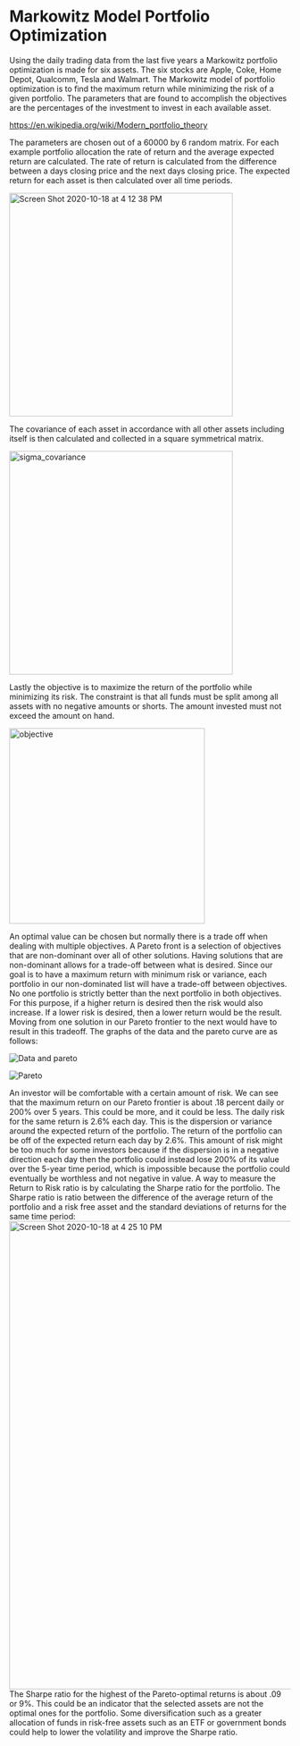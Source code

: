 # Markowitz Model Portfolio Optimization

  Using the daily trading data from the last five years a Markowitz portfolio optimization is made for six assets.  The six stocks are Apple, Coke, Home Depot, Qualcomm, Tesla and Walmart.  The Markowitz model of portfolio optimization is to find the maximum return while minimizing the risk of a given portfolio.  The parameters that are found to accomplish the objectives are the percentages of the investment to invest in each available asset.  
   
https://en.wikipedia.org/wiki/Modern_portfolio_theory
   
The parameters are chosen out of a 60000 by 6 random matrix.  For each example portfolio allocation the rate of return and the average expected return are calculated.  The rate of return is calculated from the difference between a days closing price and the next days closing price.  The expected return for each asset is then calculated over all time periods.

<img width="400" alt="Screen Shot 2020-10-18 at 4 12 38 PM" src="https://user-images.githubusercontent.com/58529391/96388287-cbdf3b00-115c-11eb-934b-9e5327fe37a0.png">

The covariance of each asset in accordance with all other assets including itself is then calculated and collected in a square symmetrical matrix.

<img width="400" alt="sigma_covariance" src="https://user-images.githubusercontent.com/58529391/96387476-0c3bba80-1157-11eb-8fa6-c277cdbbdde7.png">

Lastly the objective is to maximize the return of the portfolio while minimizing its risk.  The constraint is that all funds must be split among all assets with no negative amounts or shorts.  The amount invested must not exceed the amount on hand.  

<img width="350" alt="objective" src="https://user-images.githubusercontent.com/58529391/96387442-cc74d300-1156-11eb-9675-eb64dd9b74a2.png">

An optimal value can be chosen but normally there is a trade off when dealing with multiple objectives.  A Pareto front is a selection of objectives that are non-dominant over all of other solutions.  Having solutions that are non-dominant allows for a trade-off between what is desired.  Since our goal is to have a maximum return with minimum risk or variance, each portfolio in our non-dominated list will have a trade-off between objectives.  No one portfolio is strictly better than the
next portfolio in both objectives.  For this purpose, if a higher return is desired then the risk would also increase.  If a lower risk is desired, then a lower return would be the result.  Moving from one solution in our Pareto frontier to the next would have to result in this tradeoff. The graphs of the data and the pareto curve are as follows:

![Data and pareto](https://user-images.githubusercontent.com/58529391/95814311-efbefe80-0cce-11eb-9406-fcdd67405d23.png)

![Pareto](https://user-images.githubusercontent.com/58529391/95814331-f9486680-0cce-11eb-99d4-31254598160a.png)

  An investor will be comfortable with a certain amount of risk.  We can see that the maximum return on our Pareto frontier is about .18 percent daily or 200% over 5 years.  This could be more, and it could be less.  The daily risk for the same return is 2.6% each day.  This is the dispersion or variance around the expected return of the portfolio.  The return of the portfolio can be off of the expected return each day by 2.6%.  This amount of risk might be too much for some investors because if the 
dispersion is in a negative direction each day then the portfolio could instead lose 200% of its value over the 5-year time period, which is impossible because the portfolio could eventually be worthless and not negative in value.  A way to measure the Return to Risk ratio is by calculating the Sharpe ratio for the portfolio. The Sharpe ratio is ratio between the difference of the average return of the portfolio and a risk free asset and the standard deviations of returns for the same time period:
<img width="838" alt="Screen Shot 2020-10-18 at 4 25 10 PM" src="https://user-images.githubusercontent.com/58529391/96388563-920f3400-115e-11eb-87e3-f302417af7bf.png">
  The Sharpe ratio for the highest of the Pareto-optimal returns is about .09 or 9%.  This could be an indicator that the selected assets are not the optimal ones for the portfolio.  Some diversification such as a greater allocation of funds in risk-free assets such as an ETF or government bonds could help to lower the volatility and improve the Sharpe ratio.

